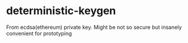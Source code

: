 # deterministic-keygen
From ecdsa(ethereum) private key. Might be not so secure but insanely convenient for prototyping
